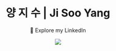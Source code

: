 <h1 align="center">양 지 수 | Ji Soo Yang</h1>
<p align="center">
  🔗 Explore my LinkedIn
</p>

<p align="center">
  <a href="www.linkedin.com/in/jisoo-yang-6b779b285" target="_blank">
    <img src="https://img.shields.io/badge/LinkedIn-View_Profile-blue?style=for-the-badge&logo=linkedin"/>
  </a>
</p>
